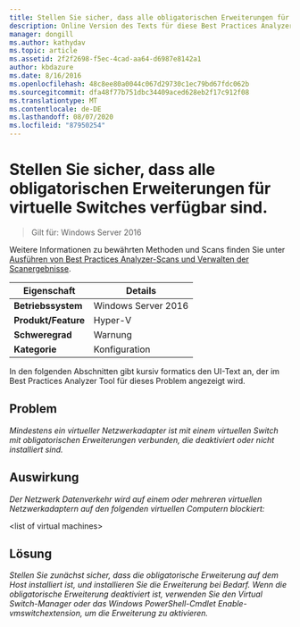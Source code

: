 ```yaml
---
title: Stellen Sie sicher, dass alle obligatorischen Erweiterungen für virtuelle Switches verfügbar sind.
description: Online Version des Texts für diese Best Practices Analyzer Regel.
manager: dongill
ms.author: kathydav
ms.topic: article
ms.assetid: 2f2f2698-f5ec-4cad-aa64-d6987e8142a1
author: kbdazure
ms.date: 8/16/2016
ms.openlocfilehash: 48c8ee80a0044c067d29730c1ec79bd67fdc062b
ms.sourcegitcommit: dfa48f77b751dbc34409aced628eb2f17c912f08
ms.translationtype: MT
ms.contentlocale: de-DE
ms.lasthandoff: 08/07/2020
ms.locfileid: "87950254"
---
```

# <a name="ensure-that-all-mandatory-virtual-switch-extensions-are-available"></a>Stellen Sie sicher, dass alle obligatorischen Erweiterungen für virtuelle Switches verfügbar sind.

>Gilt für: Windows Server 2016

Weitere Informationen zu bewährten Methoden und Scans finden Sie unter [Ausführen von Best Practices Analyzer-Scans und Verwalten der Scanergebnisse](https://go.microsoft.com/fwlink/p/?LinkID=223177).

|Eigenschaft|Details|
|-|-|
|**Betriebssystem**|Windows Server 2016|
|**Produkt/Feature**|Hyper-V|
|**Schweregrad**|Warnung|
|**Kategorie**|Konfiguration|

In den folgenden Abschnitten gibt kursiv formatics den UI-Text an, der im Best Practices Analyzer Tool für dieses Problem angezeigt wird.

## <a name="issue"></a>Problem
*Mindestens ein virtueller Netzwerkadapter ist mit einem virtuellen Switch mit obligatorischen Erweiterungen verbunden, die deaktiviert oder nicht installiert sind.*

## <a name="impact"></a>Auswirkung
*Der Netzwerk Datenverkehr wird auf einem oder mehreren virtuellen Netzwerkadaptern auf den folgenden virtuellen Computern blockiert:*

\<list of virtual machines>

## <a name="resolution"></a>Lösung
*Stellen Sie zunächst sicher, dass die obligatorische Erweiterung auf dem Host installiert ist, und installieren Sie die Erweiterung bei Bedarf. Wenn die obligatorische Erweiterung deaktiviert ist, verwenden Sie den Virtual Switch-Manager oder das Windows PowerShell-Cmdlet Enable-vmswitchextension, um die Erweiterung zu aktivieren.*



